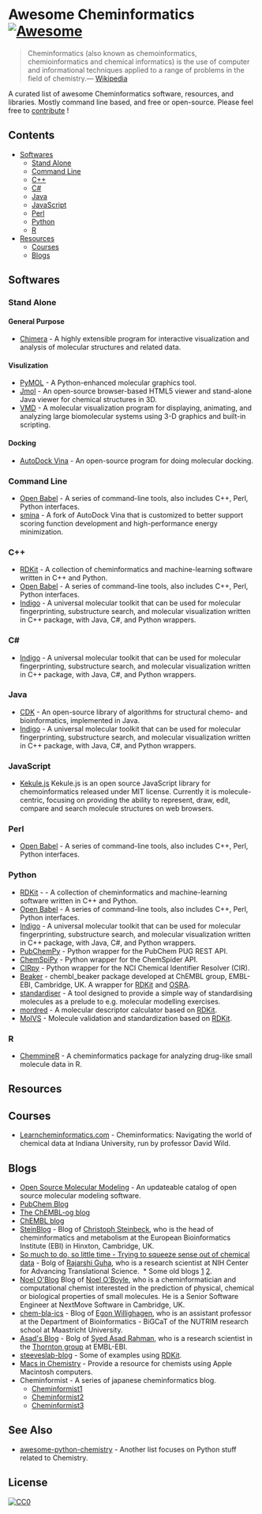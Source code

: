 # Awesome Cheminformatics [![Awesome](https://cdn.rawgit.com/sindresorhus/awesome/d7305f38d29fed78fa85652e3a63e154dd8e8829/media/badge.svg)](https://github.com/sindresorhus/awesome)

> Cheminformatics (also known as chemoinformatics, chemioinformatics and chemical informatics) is the use of computer and informational techniques applied to a range of problems in the field of chemistry.— [Wikipedia](https://en.wikipedia.org/wiki/Cheminformatics)

A curated list of awesome Cheminformatics software, resources, and libraries. Mostly command line based, and free or open-source. Please feel free to [contribute](CONTRIBUTING.md) !

## Contents

* [Softwares](#softwares)
  * [Stand Alone](#stand-alone)
  * [Command Line](#command-line)
  * [C++](#cpp)
  * [C#](#c-sharp)
  * [Java](#java)
  * [JavaScript](#javascript)
  * [Perl](#perl)
  * [Python](#python)
  * [R](#r)
* [Resources](#resources)
  * [Courses](#courses)
  * [Blogs](#blogs)

## Softwares

### Stand Alone

#### General Purpose

* [Chimera](https://www.cgl.ucsf.edu/chimera/) - A highly extensible program for interactive visualization and analysis of molecular structures and related data.

#### Visulization

* [PyMOL](https://sourceforge.net/projects/pymol/) - A Python-enhanced molecular graphics tool.
* [Jmol](http://jmol.sourceforge.net/) - An open-source browser-based HTML5 viewer and stand-alone Java viewer for chemical structures in 3D.
* [VMD](http://www.ks.uiuc.edu/Research/vmd/) - A molecular visualization program for displaying, animating, and analyzing large biomolecular systems using 3-D graphics and built-in scripting.

#### Docking

* [AutoDock Vina](http://vina.scripps.edu/) - An open-source program for doing molecular docking.

### Command Line

* [Open Babel](http://openbabel.org/wiki/Main_Page) - A series of command-line tools, also includes C++, Perl, Python interfaces.
* [smina](https://sourceforge.net/projects/smina/) - A fork of AutoDock Vina that is customized to better support scoring function development and high-performance energy minimization.

### C++

* [RDKit](http://www.rdkit.org/) - A collection of cheminformatics and machine-learning software written in C++ and Python.
* [Open Babel](http://openbabel.org/wiki/Main_Page) - A series of command-line tools, also includes C++, Perl, Python interfaces.
* [Indigo](https://github.com/epam/Indigo) - A universal molecular toolkit that can be used for molecular fingerprinting, substructure search, and molecular visualization written in C++ package, with Java, C#, and Python wrappers.

### C#

* [Indigo](https://github.com/epam/Indigo) - A universal molecular toolkit that can be used for molecular fingerprinting, substructure search, and molecular visualization written in C++ package, with Java, C#, and Python wrappers.

### Java

* [CDK](https://sourceforge.net/projects/cdk/) - An open-source library of algorithms for structural chemo- and bioinformatics, implemented in Java.
* [Indigo](https://github.com/epam/Indigo) - A universal molecular toolkit that can be used for molecular fingerprinting, substructure search, and molecular visualization written in C++ package, with Java, C#, and Python wrappers.

### JavaScript

* [Kekule.js](http://partridgejiang.github.io/Kekule.js/) Kekule.js is an open source JavaScript library for chemoinformatics released under MIT license. Currently it is molecule-centric, focusing on providing the ability to represent, draw, edit, compare and search molecule structures on web browsers.

### Perl

* [Open Babel](http://openbabel.org/wiki/Main_Page) - A series of command-line tools, also includes C++, Perl, Python interfaces.

### Python

* [RDKit](http://www.rdkit.org/) -  - A collection of cheminformatics and machine-learning software written in C++ and Python.
* [Open Babel](http://openbabel.org/wiki/Main_Page) - A series of command-line tools, also includes C++, Perl, Python interfaces.
* [Indigo](https://github.com/epam/Indigo) - A universal molecular toolkit that can be used for molecular fingerprinting, substructure search, and molecular visualization written in C++ package, with Java, C#, and Python wrappers.
* [PubChemPy](http://pubchempy.readthedocs.io) - Python wrapper for the PubChem PUG REST API.
* [ChemSpiPy](http://chemspipy.readthedocs.org) - Python wrapper for the ChemSpider API.
* [CIRpy](http://cirpy.readthedocs.org/) - Python wrapper for the NCI Chemical Identifier Resolver (CIR).
* [Beaker](https://github.com/chembl/chembl_beaker) - chembl_beaker package developed at ChEMBL group, EMBL-EBI, Cambridge, UK. A wrapper for [RDKit](http://www.rdkit.org/) and [OSRA](https://cactus.nci.nih.gov/osra/).
* [standardiser](https://wwwdev.ebi.ac.uk/chembl/extra/francis/standardiser/) - A tool designed to provide a simple way of standardising molecules as a prelude to e.g. molecular modelling exercises.
* [mordred](https://github.com/mordred-descriptor/mordred) - A molecular descriptor calculator based on [RDKit](http://www.rdkit.org/).
* [MolVS](https://github.com/mcs07/MolVS) - Molecule validation and standardization based on [RDKit](http://www.rdkit.org/).

### R

* [ChemmineR](https://www.bioconductor.org/packages/release/bioc/vignettes/ChemmineR/inst/doc/ChemmineR.html) - A cheminformatics package for analyzing drug-like small molecule data in R.

## Resources

## Courses

* [Learncheminformatics.com](http://learncheminformatics.com/) - Cheminformatics: Navigating the world of chemical data at Indiana University, run by professor David Wild.

## Blogs

* [Open Source Molecular Modeling](https://opensourcemolecularmodeling.github.io/) - An updateable catalog of open source molecular modeling software.
* [PubChem Blog](https://pubchemblog.ncbi.nlm.nih.gov/)
* [The ChEMBL-og blog](http://chembl.blogspot.tw/)
* [ChEMBL blog](http://chembl.github.io/)
* [SteinBlog](http://www.steinbeck-molecular.de/steinblog/) - Blog of [Christoph Steinbeck](http://www.steinbeck-molecular.de/steinblog/index.php/about/), who is the head of cheminformatics and metabolism at the European Bioinformatics Institute (EBI) in Hinxton, Cambridge, UK.
* [So much to do, so little time - Trying to squeeze sense out of chemical data](http://blog.rguha.net/) - Bolg of [Rajarshi Guha](http://blog.rguha.net/?page_id=8), who is a research scientist at NIH Center for Advancing Translational Science.
  * Some old blogs [1](https://rguha.wordpress.com/) [2](http://www.rguha.net/index.html).
* [Noel O'Blog](http://baoilleach.blogspot.tw/) Blog of [Noel O'Boyle](http://www.redbrick.dcu.ie/~noel/), who is a cheminformatician and computational chemist interested in the prediction of physical, chemical or biological properties of small molecules. He is a Senior Software Engineer at NextMove Software in Cambridge, UK.
* [chem-bla-ics](http://chem-bla-ics.blogspot.tw/) - Blog of [Egon Willighagen](http://egonw.github.io/), who is an assistant professor at the Department of Bioinformatics - BiGCaT of the NUTRIM research school at Maastricht University.
* [Asad's Blog](https://chembioinfo.com/) - Bolg of [Syed Asad Rahman](https://chembioinfo.com/cv/), who is a research scientist in the [Thornton group](http://www.ebi.ac.uk/research/thornton) at EMBL-EBI.
* [steeveslab-blog](http://asteeves.github.io/) - Some of examples using [RDKit](http://www.rdkit.org/).
* [Macs in Chemistry](http://www.macinchem.org/) - Provide a resource for chemists using Apple Macintosh computers.
* Cheminformist - A series of japanese cheminformatics blog.
  * [Cheminformist1](http://cheminformist1.itmol.com/)
  * [Cheminformist2](http://cheminformist2.itmol.com/)
  * [Cheminformist3](http://cheminformist.itmol.com/TEST/)

## See Also

* [awesome-python-chemistry](https://github.com/lmmentel/awesome-python-chemistry) - Another list focuses on Python stuff related to Chemistry.

## License

[![CC0](http://mirrors.creativecommons.org/presskit/buttons/88x31/svg/cc-zero.svg)](https://creativecommons.org/publicdomain/zero/1.0/)
